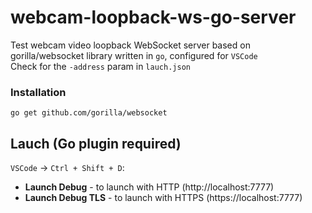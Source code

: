 # webcam-loopback-ws-go-server
Test webcam video loopback WebSocket server based on gorilla/websocket library written in `go`, configured for `VSCode`  
Check for the `-address` param in `lauch.json`  

### Installation

    go get github.com/gorilla/websocket

## Lauch (Go plugin required)

`VSCode` -> `Ctrl + Shift + D`:  

* **Launch Debug** - to launch with HTTP (http://localhost:7777)  
* **Launch Debug TLS** - to launch with HTTPS (https://localhost:7777)   
